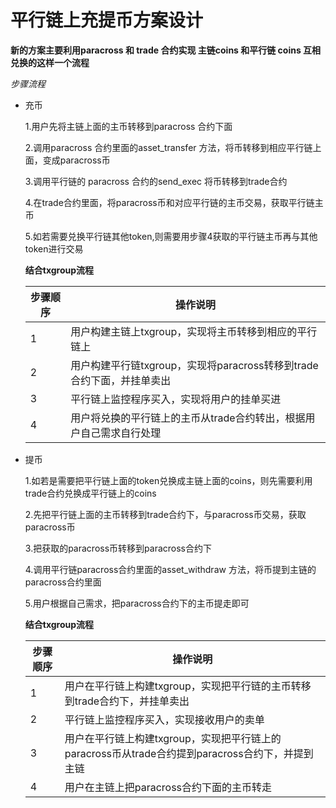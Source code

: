 # 平行链上充提币方案设计

**新的方案主要利用paracross 和 trade 合约实现 主链coins 和平行链 coins 互相兑换的这样一个流程**

*步骤流程*
  
  * 充币
  
    1.用户先将主链上面的主币转移到paracross 合约下面
    
    2.调用paracross 合约里面的asset_transfer 方法，将币转移到相应平行链上面，变成paracross币
    
    3.调用平行链的 paracross 合约的send_exec 将币转移到trade合约
    
    4.在trade合约里面，将paracross币和对应平行链的主币交易，获取平行链主币
    
    5.如若需要兑换平行链其他token,则需要用步骤4获取的平行链主币再与其他token进行交易
    
    **结合txgroup流程**
    
    |步骤顺序|操作说明|
    |-|-|
    |1|用户构建主链上txgroup，实现将主币转移到相应的平行链上|
    |2|用户构建平行链txgroup，实现将paracross转移到trade合约下面，并挂单卖出|
    |3|平行链上监控程序买入，实现将用户的挂单买进|
    |4|用户将兑换的平行链上的主币从trade合约转出，根据用户自己需求自行处理|
    
    
    
  * 提币
  
    1.如若是需要把平行链上面的token兑换成主链上面的coins，则先需要利用trade合约兑换成平行链上的coins
    
    2.先把平行链上面的主币转移到trade合约下，与paracross币交易，获取paracross币
    
    3.把获取的paracross币转移到paracross合约下
    
    4.调用平行链paracross合约里面的asset_withdraw 方法，将币提到主链的paracross合约里面
    
    5.用户根据自己需求，把paracross合约下的主币提走即可

     **结合txgroup流程**
     
     |步骤顺序|操作说明|
     |-|-|
     |1|用户在平行链上构建txgroup，实现把平行链的主币转移到trade合约下，并挂单卖出|
     |2|平行链上监控程序买入，实现接收用户的卖单|
     |3|用户在平行链上构建txgroup，实现把平行链上的paracross币从trade合约提到paracross合约下，并提到主链|
     |4|用户在主链上把paracross合约下面的主币转走|
     
